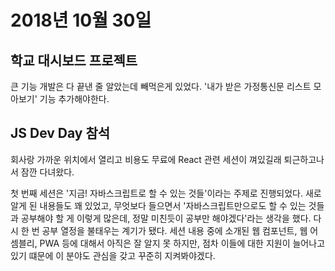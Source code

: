 # 2018년 10월 30일

## 학교 대시보드 프로젝트

큰 기능 개발은 다 끝낸 줄 알았는데 빼먹은게 있었다. '내가 받은 가정통신문 리스트 모아보기' 기능 추가해야한다.

## JS Dev Day 참석

회사랑 가까운 위치에서 열리고 비용도 무료에 React 관련 세션이 껴있길래 퇴근하고나서 잠깐 다녀왔다.

첫 번째 세션은 '지금! 자바스크립트로 할 수 있는 것들'이라는 주제로 진행되었다. 새로 알게 된 내용들도 꽤 있었고, 무엇보다 들으면서 '자바스크립트만으로도 할 수 있는 것들과 공부해야 할 게 이렇게 많은데, 정말 미친듯이 공부만 해야겠다'라는 생각을 했다. 다시 한 번 공부 열정을 불태우는 계기가 됐다. 세션 내용 중에 소개된 웹 컴포넌트, 웹 어셈블리, PWA 등에 대해서 아직은 잘 알지 못 하지만, 점차 이들에 대한 지원이 늘어나고 있기 떄문에 이 분야도 관심을 갖고 꾸준히 지켜봐야겠다.